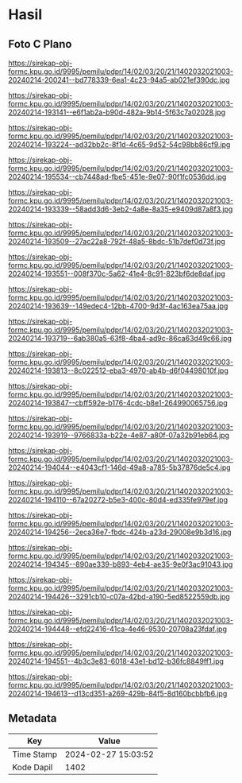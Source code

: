 # Hasil

## Foto C Plano

https://sirekap-obj-formc.kpu.go.id/9995/pemilu/pdpr/14/02/03/20/21/1402032021003-20240214-200241--bd778339-6ea1-4c23-94a5-ab021ef390dc.jpg

https://sirekap-obj-formc.kpu.go.id/9995/pemilu/pdpr/14/02/03/20/21/1402032021003-20240214-193141--e6f1ab2a-b90d-482a-9b14-5f63c7a02028.jpg

https://sirekap-obj-formc.kpu.go.id/9995/pemilu/pdpr/14/02/03/20/21/1402032021003-20240214-193224--ad32bb2c-8f1d-4c65-9d52-54c98bb86cf9.jpg

https://sirekap-obj-formc.kpu.go.id/9995/pemilu/pdpr/14/02/03/20/21/1402032021003-20240214-195534--cb7448ad-fbe5-451e-9e07-90f1fc0536dd.jpg

https://sirekap-obj-formc.kpu.go.id/9995/pemilu/pdpr/14/02/03/20/21/1402032021003-20240214-193339--58add3d6-3eb2-4a8e-8a35-e9409d87a8f3.jpg

https://sirekap-obj-formc.kpu.go.id/9995/pemilu/pdpr/14/02/03/20/21/1402032021003-20240214-193509--27ac22a8-792f-48a5-8bdc-51b7def0d73f.jpg

https://sirekap-obj-formc.kpu.go.id/9995/pemilu/pdpr/14/02/03/20/21/1402032021003-20240214-193551--008f370c-5a62-41e4-8c91-823bf6de8daf.jpg

https://sirekap-obj-formc.kpu.go.id/9995/pemilu/pdpr/14/02/03/20/21/1402032021003-20240214-193639--149edec4-12bb-4700-9d3f-4ac163ea75aa.jpg

https://sirekap-obj-formc.kpu.go.id/9995/pemilu/pdpr/14/02/03/20/21/1402032021003-20240214-193719--6ab380a5-63f8-4ba4-ad9c-86ca63d49c66.jpg

https://sirekap-obj-formc.kpu.go.id/9995/pemilu/pdpr/14/02/03/20/21/1402032021003-20240214-193813--8c022512-eba3-4970-ab4b-d6f04498010f.jpg

https://sirekap-obj-formc.kpu.go.id/9995/pemilu/pdpr/14/02/03/20/21/1402032021003-20240214-193847--cbff592e-b176-4cdc-b8e1-264990065756.jpg

https://sirekap-obj-formc.kpu.go.id/9995/pemilu/pdpr/14/02/03/20/21/1402032021003-20240214-193919--9766833a-b22e-4e87-a80f-07a32b91eb64.jpg

https://sirekap-obj-formc.kpu.go.id/9995/pemilu/pdpr/14/02/03/20/21/1402032021003-20240214-194044--e4043cf1-146d-49a8-a785-5b37876de5c4.jpg

https://sirekap-obj-formc.kpu.go.id/9995/pemilu/pdpr/14/02/03/20/21/1402032021003-20240214-194110--67a20272-b5e3-400c-80d4-ed335fe979ef.jpg

https://sirekap-obj-formc.kpu.go.id/9995/pemilu/pdpr/14/02/03/20/21/1402032021003-20240214-194256--2eca36e7-fbdc-424b-a23d-29008e9b3d16.jpg

https://sirekap-obj-formc.kpu.go.id/9995/pemilu/pdpr/14/02/03/20/21/1402032021003-20240214-194345--890ae339-b893-4eb4-ae35-9e0f3ac91043.jpg

https://sirekap-obj-formc.kpu.go.id/9995/pemilu/pdpr/14/02/03/20/21/1402032021003-20240214-194426--3291cb10-c07a-42bd-a190-5ed8522559db.jpg

https://sirekap-obj-formc.kpu.go.id/9995/pemilu/pdpr/14/02/03/20/21/1402032021003-20240214-194448--efd22416-41ca-4e46-9530-20708a23fdaf.jpg

https://sirekap-obj-formc.kpu.go.id/9995/pemilu/pdpr/14/02/03/20/21/1402032021003-20240214-194551--4b3c3e83-6018-43e1-bd12-b36fc8849ff1.jpg

https://sirekap-obj-formc.kpu.go.id/9995/pemilu/pdpr/14/02/03/20/21/1402032021003-20240214-194613--d13cd351-a269-429b-84f5-8d160bcbbfb6.jpg


## Metadata

| Key        | Value               |
| ---------- | ------------------- |
| Time Stamp | 2024-02-27 15:03:52 |
| Kode Dapil | 1402                |



